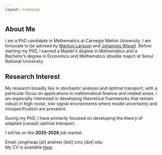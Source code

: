 ```yaml
---
layout: homepage
---
```


## About Me

I am a PhD candidate in Mathematics at Carnegie Mellon University. I am fortunate to be advised by [Martion Larsson](https://sites.google.com/view/martin-larsson) and [Johannes Wiesel](https://sites.google.com/view/johannes-wiesel). Before starting my PhD, I earned a Master’s degree in Mathematics and a Bachelor’s degree in Economics and Mathematics (double major) at Seoul National University.

## Research Interest

My research broadly lies in stochastic analysis and optimal transport, with a particular focus on applications in mathematical finance and related areas. I am especially interested in developing theoretical frameworks that remain robust in high-noise, low-signal environments where model uncertainty and misspecification are prevalent. 

During my PhD, I have primarily focused on developing the theory of adapted (causal) optimal transport. 

I will be on the **2025-2026** job market.

Email: jonghwap [at] andrew [dot] cmu [dot] edu  
My CV is available [here](./assets/files/CV_JonghwaPark.pdf).
